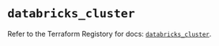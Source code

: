 # `databricks_cluster`

Refer to the Terraform Registory for docs: [`databricks_cluster`](https://registry.terraform.io/providers/databricks/databricks/1.32.0/docs/resources/cluster).
